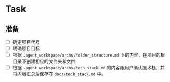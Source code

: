 # Task

## 准备

- [ ] 确定项目代号
- [ ] 明确项目目标
- [ ] 根据 `.agent_workspace/archs/folder_structure.md` 下的内容，在项目的根目录下创建相应的文件夹和文件
- [ ] 根据 `.agent_workspace/archs/tech_stack.md` 的内容跟用户确认技术栈，并将内容汇总后保存在 `docs/tech_stack.md` 中。
